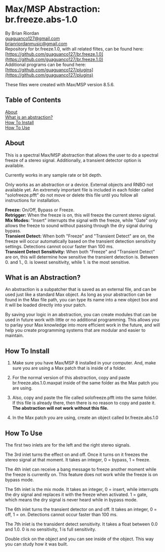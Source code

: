 # Max/MSP Abstraction: br.freeze.abs-1.0  
   
By Brian Riordan  
[guaguanco127@gmail.com](mailto:guaguanco127@gmail.com)  
[brianriordanmusic@gmail.com](mailto:brianriordanmusic@gmail.com)  
Repository for br.freeze.1.0, with all related filtes, can be found here: [https://github.com/guaguanco127/br.freeze.1.0](https://github.com/guaguanco127/br.freeze.1.0)  
Additional programs can be found here: [https://github.com/guaguanco127/plugins](https://github.com/guaguanco127/plugins)

These files were created with Max/MSP version 8.5.6. 

## Table of Contents 

[About](#About)   
[What is an abstraction?](#Abstraction)  
[How To Install](#Install)  
[How To Use](#Use) 
 
 

## <a name="About"></a>About

This is a spectral Max/MSP abstraction that allows the user to do a spectral freeze of a stereo signal. Additionally, a transient detector option is available. 

Currently works in any sample rate or bit depth.

Only works as an abstraction or a device. External objects and RNBO not available yet. An extremely important file is included in each folder called "solofreeze.pfft" do not move or delete this file until you follow all instructions for installation. 
  
**Freeze:** On/Off, Bypass or Freeze.  
**Retrigger:** When the freeze is on, this will freeze the current stereo signal.  
**Mix Modes:** "Insert" interrupts the signal with the freeze, while "Gate" only allows the freeze to sound without passing through the dry signal during bypass.    
**Transient Detect:** When both "Freeze" and "Transient Detect" are on, the freeze will occur automatically based on the transient detection sensitivity settings. Detections cannot occur faster than 100 ms.   
**Transient Detect Sensitivity:** When both "Freeze" and "Transient Detect" are on, this will determine how sensitive the transient detection is. Between 0. and 1., 0. is lowest sensitivity, while 1. is the most sensitive. 

## <a name="Abstraction"></a>What is an Abstraction?

An abstraction is a subpatcher that is saved as an external file, and can be used just like a standard Max object. As long as your abstraction can be found in the Max file path, you can type its name into a new object box and it will be loaded directly into your patch.  

By saving your logic in an abstraction, you can create modules that can be used in future work with little or no additional programming. This allows you to parlay your Max knowledge into more efficient work in the future, and will help you create programming systems that are modular and easier to maintain.

## <a name="Install"></a>How To Install

1. Make sure you have Max/MSP 8 installed in your computer. And, make sure you are using a Max patch that is inside of a folder.  

2. For the normal version of this abstraction, copy and paste br.freeze.abs.1.0.maxpat inside of the same folder as the Max patch you are using. 

3. Also, copy and paste the file called solofreeze.pfft into the same folder. If this file is already there, then there is no reason to copy and paste it. **The abstraction will not work without this file.**     

4. In the Max patch you are using, create an object called br.freeze.abs.1.0 


## <a name="Use"></a>How To Use

The first two inlets are for the left and the right stereo signals. 

The 3rd inlet turns the effect on and off. Once it turns on it freezes the stereo signal at that moment. It takes an integer, 0 = bypass, 1 = freeze.    

The 4th inlet can receive a bang message to freeze another moment while the freeze is currently on. This feature does not work while the freeze is on bypass mode. 

The 5th inlet is the mix mode. It takes an integer, 0 = insert, while interrupts the dry signal and replaces it with the freeze when activated. 1 = gate, which means the dry signal is never heard while in bypass mode. 

The 6th inlet turns the transient detector on and off. It takes an integer, 0 = off, 1 = on. Detections cannot occur faster than 100 ms. 

The 7th inlet is the transident detect sensitivity. It takes a float between 0.0 and 1.0. 0 is no sensitivity, 1 is full sensitivity. 

Double click on the object and you can see inside of the object. This way you can study how it was built. 
    



 





